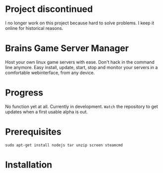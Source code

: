 # Project discontinued
I no longer work on this project because hard to solve problems. I keep it online for historical reasons.

# Brains Game Server Manager
Host your own linux game servers with ease. Don't hack in the command line anymore. Easy install, update, start, stop and monitor your servers in a comfortable webinterface, from any device.

# Progress
No function yet at all. Currently in development. `Watch` the repository to get updates when a first usable alpha is out.

# Prerequisites

    sudo apt-get install nodejs tar unzip screen steamcmd

# Installation
